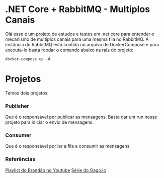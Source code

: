 # .NET Core + RabbitMQ - Multiplos Canais

Olá esse é um projeto de estudos e testes em .net core para entender o mecanismo de multiplos canais para uma mesma fila no RabbitMQ.
A instância do RabbitMQ está contida no arquivo de DockerCompose e para executa-lo basta roodar o comando abaixo na raiz do projeto:
```
docker-compose up -d
```

# Projetos

Temos dois projetos: 
### Publisher
Que é o responsável por publicar as mensagens. Basta dar um run nesse projeto para iniciar o envio de mensagens.

### Consumer
Que é o responsável por ler a fila e consumir as mensagens.

### Referências
[Playlist do Brandão no Youtube](https://www.youtube.com/playlist?list=PLfhPyyHRfeug87iBjkAP2ulwcqObiO_fW)
[Série do Gago.io](https://gago.io/categoria/trilhas/rabbitmq-a-z/)

